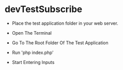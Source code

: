 # devTestSubscribe

* Place the test application folder in your web server.

* Open The Terminal

* Go To The Root Folder Of The Test Application

* Run 'php index.php'

* Start Entering Inputs
